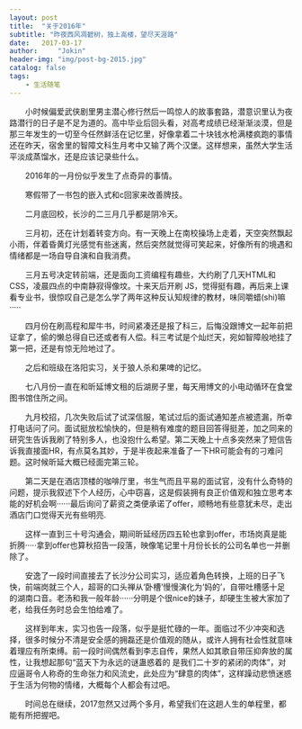 ```yaml
---
layout: post
title:  "关于2016年"
subtitle: "昨夜西风凋碧树，独上高楼，望尽天涯路"
date:   2017-03-17
author:     "Jokin"
header-img: "img/post-bg-2015.jpg"
catalog: false
tags:
    - 生活随笔
---
```


&emsp;&emsp;小时候偏爱武侠剧里男主潜心修行然后一鸣惊人的故事套路，潜意识里认为夜路潜行的日子是不足为道的。高中毕业后回头看，对高考成绩已经渐渐淡漠，但是那三年发生的一切至今任然鲜活在记忆里，好像拿着二十块钱水枪满楼疯跑的事情还在昨天，宿舍里的智障文科生月考中又输了两个汉堡。这样想来，虽然大学生活平淡成蒸馏水，还是应该记录些什么。

&emsp;&emsp;2016年的一月份似乎发生了点奇异的事情。

&emsp;&emsp;寒假带了一书包的嵌入式和c回家来改善牌技。

&emsp;&emsp;二月底回校，长沙的二三月几乎都是阴冷天。

&emsp;&emsp;三月初，还在计划着转变方向。有一天晚上在南校操场上走着，天空突然飘起小雨，伴着昏黄灯光感觉有些迷离，然后突然就觉得可笑起来，好像所有的境遇和情绪都是一场自导自演和自我消费。

&emsp;&emsp;三月五号决定转前端，还是面向工资编程有趣些，大约刷了几天HTML和CSS，凌晨四点的中南静寂得像坟。十来天后开刷 JS，觉得挺有趣，再后来上课看专业书，很惊叹自己是怎么学了两年这种反认知规律的教材，味同嚼蜡(shi)嘛·····

&emsp;&emsp;四月份在刷高程和犀牛书，时间紧凑还是报了科三，后悔没跟博文一起年前把证拿了，偷的懒总得自已还或者有人偿。科三考试是个灿烂天，宛如智障般地挂了第一把，还是有惊无险地过了。

&emsp;&emsp;之后和班级在洛阳实习，关于狼人杀和果啤的记忆。

&emsp;&emsp;七八月份一直在和昕延博文租的后湖房子里，每天用博文的小电动循环在食堂图书馆住所之间。

&emsp;&emsp;九月校招，几次失败后试了试深信服，笔试过后的面试通知差点被遗漏，所幸打电话问了问。面试挺放松愉快的，但是稍有难度的题目回答得挺差，加之同来的研究生告诉我刷了特别多人，也没抱什么希望。第二天晚上十点多突然来了短信告诉我直接面HR，有点莫名其妙，于是半夜起来准备了一下HR可能会有的刁难问题。这时候昕延大概已经面完第三轮。

&emsp;&emsp;第二天是在酒店顶楼的咖啡厅里，书生气而且平易的面试官，没有什么奇特的问题，提示我叙述下个人经历，心中窃喜，这是假装拥有良正价值观和独立思考本能的好机会啊······最后询问了薪资之类便承诺了offer，顺畅地有些意犹未尽，走出酒店门口觉得天光有些明亮.

&emsp;&emsp;这样一直到三十号沟通会，期间昕延经历四五轮也拿到offer，市场岗真是能折腾·····拿到offer也算秋招告一段落，映像笔记里十月份长长的公司名单也一并删除了。

&emsp;&emsp;安逸了一段时间直接去了长沙分公司实习，适应着角色转换，上班的日子飞快，前端岗就三个人，超哥的口头禅从‘卧槽’慢慢演化为‘妈的’，自带吐槽感十足的湖南口音。老汤和我一般年龄······分明是个很nice的妹子，却硬生生被大家加了老，给我任务时总会生怕给难了。

&emsp;&emsp;这样到年末，实习也告一段落，似乎是挺忙碌的一年。面临过不少冲突和选择，很多时候分不清是安全感的拥磊还是价值观的随从，或许人拥有社会性就意味着理应有所束缚。前一段时间偶然看到李志自传，果然人如其歌自带压抑奔放的属性，让我想起那句“蓝天下为永远的谜蛊惑着的 是我们二十岁的紧闭的肉体”，对应逼哥令人称奇的生命张力和风流史，此处应为“肆意的肉体”，这样躁动悲愤迷惑于生活为何物的情绪，大概每个人都会有过吧。

&emsp;&emsp;时间总在继续，2017忽然又过两个多月，希望我们在这趟人生的单程里，都能有所把握吧。